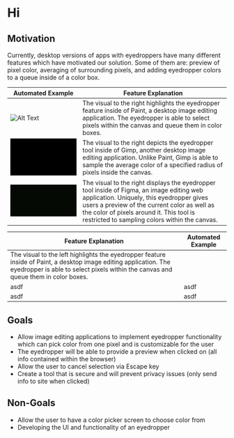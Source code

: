 # Hi 

## Motivation

Currently, desktop versions of apps with eyedroppers have many different features which have motivated our solution. Some of them are: preview of pixel color, averaging of surrounding pixels, and adding eyedropper colors to a queue inside of a color box.

| Automated Example | Feature Explanation |
| --------------------------------- | ----------- |
| ![Alt Text](paint.gif) | The visual to the right highlights the eyedropper feature inside of Paint, a desktop image editing application. The eyedropper is able to select pixels within the canvas and queue them in color boxes. |
| ![Alt Text](gimp.gif) | The visual to the right depicts the eyedropper tool inside of Gimp, another desktop image editing application. Unlike Paint, Gimp is able to sample the average color of a specified radius of pixels inside the canvas. |
| ![Alt Text](figma.gif) | The visual to the right displays the eyedropper tool inside of Figma, an image editing web application. Uniquely, this eyedropper gives users a preview of the current color as well as the color of pixels around it. This tool is restricted to sampling colors within the canvas. |

|           Feature Explanation                                                                                                                                                                             |                           Automated Example                              |
|-----------------------------------------------------------------------------------------------------------------------------------------------------------------------------------------------------------|--------------------------------------------------------------------------|
| The visual to the left highlights the eyedropper feature inside of Paint, a desktop image editing application. The eyedropper is able to select pixels  within the canvas and queue them in  color boxes. |                                                                          |
| asdf                                                                                                                                                                                                      | asdf                                                                     |
| asdf                                                                                                                                                                                                      | asdf                                                                     |

## Goals 

- Allow image editing applications to implement eyedropper functionality which can pick color from one pixel and is customizable for the user 
- The eyedropper will be able to provide a preview when clicked on (all info contained within the browser) 
- Allow the user to cancel selection via Escape key 
- Create a tool that is secure and will prevent privacy issues (only send info to site when clicked) 
## Non-Goals
- Allow the user to have a color picker screen to choose color from 
- Developing the UI and functionality of an eyedropper 

